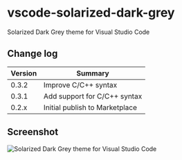 # vscode-solarized-dark-grey

Solarized Dark Grey theme for Visual Studio Code

## Change log

Version | Summary
------- | -------
0.3.2   | Improve C/C++ syntax
0.3.1   | Add support for C/C++ syntax
0.2.x   | Initial publish to Marketplace

## Screenshot

![Solarized Dark Grey theme for Visual Studio Code](https://github.com/ristomatti/vscode-solarized-dark-grey/raw/master/screenshot.png)
